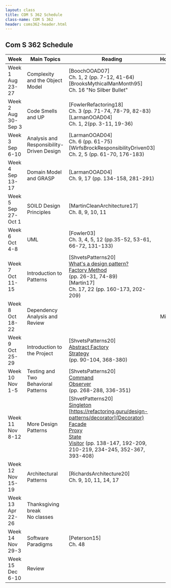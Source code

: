 ```yaml
---
layout: class
title: COM S 362 Schedule
class-name: COM S 362
header: coms362-header.html
---
```


## Com S 362 Schedule

| Week                       | Main Topics                               | Reading                   | Homework |
| -------------------------- | ----------------------------------------- | ------------------------- | -------- |
| Week 1<br>Aug 23-27<br>    | Complexity and the Object Model           | \[BoochOOAD07\]<br>Ch. 1, 2 (pp. 7-12, 41-64)<br>\[BrooksMythicalManMonth95\]<br>Ch. 16 "No Silber Bullet"                                     |          |
| Week 2<br>Aug 30-Sep 3<br> | Code Smells and UP                        | \[FowlerRefactoring18\]<br>Ch. 3 (pp. 71-74, 78-79, 82-83)<br>\[LarmanOOAD04\]<br>Ch. 1, 2(pp. 3-11, 19-36)                                    |          |
| Week 3<br>Sep 6-10<br>     | Analysis and Responsibility-Driven Design | \[LarmanOOAD04\]<br>Ch. 6 (pp. 61-75)<br>\[WirfsBrockResponsibilityDriven03\]<br>Ch. 2, 5 (pp. 61-70, 176-183)                                 |          |
| Week 4<br>Sep 13-17<br>    | Domain Model and GRASP                    | \[LarmanOOAD04\]<br>Ch. 9, 17 (pp. 134-158, 281-291)                                                                                           |          |
| Week 5<br>Sep 27-Oct 1<br> | SOILD Design Principles | \[MartinCleanArchitecture17\]<br>Ch. 8, 9, 10, 11                                                                                                                |          |
| Week 6<br>Oct 4-8<br>      | UML | \[Fowler03\]<br>Ch. 3, 4, 5, 12 (pp.35-52, 53-61, 66-72, 131-133)                                                                                                                    |          |
| Week 7<br>Oct 11-15<br>    | Introduction to Patterns | \[ShvetsPatterns20\]<br>[What's a design pattern?](https://refactoring.guru/design-patterns/what-is-pattern)<br>[Factory Method](https://refactoring.guru/design-patterns/factory-method)<br>(pp. 26-31, 74-89)<br>\[Martin17\]<br>Ch. 17, 22 (pp. 160-173, 202-209)                 |          |
| Week 8<br>Oct 18-22<br>    | Dependency Analysis and Review |                                      | Midterm  |
| Week 9<br>Oct 25-29<br>    | Introduction to the Project | \[ShvetsPatterns20\]<br>[Abstract Factory](https://refactoring.guru/design-patterns/abstract-factory)<br>[Strategy](https://refactoring.guru/design-patterns/strategy)<br>(pp. 90-104, 368-380)                                                                                   |          |
| Week 10<br>Nov 1-5<br>     | Testing and Two Behavioral Patterns | \[ShvetsPatterns20\]<br>[Command](https://refactoring.guru/design-patterns/command)<br>[Observer](https://refactoring.guru/design-patterns/observer)<br>(pp. 268-288, 336-351)                                                                                            |          |
| Week 11<br>Nov 8-12<br>    | More Design Patterns | \[ShvetPatterns20\]<br>[Singleton](https://refactoring.guru/design-patterns/singleton)<br>[https://refactoring.guru/design-patterns/decorator](Decorator)<br>[Facade](https://refactoring.guru/design-patterns/facade)<br>[Proxy](https://refactoring.guru/design-patterns/proxy)<br>[State](https://refactoring.guru/design-patterns/state)<br>[Visitor](https://refactoring.guru/design-patterns/visitor) (pp. 138-147, 192-209, 210-219, 234-245, 352-367, 393-408)                                                             |          |
| Week 12<br>Nov 15-19<br>   | Architectural Patterns | \[RichardsArchitecture20\]<br>Ch. 9, 10, 11, 14, 17                                                                                                               |          |
| Week 13<br>Apr 22-26<br>   | Thanksgiving break<br>No classes |                                    |          |
| Week 14<br>Nov 29-3<br>    | Software Paradigms | \[Peterson15\]<br>Ch. 48                         |          |
| Week 15<br>Dec 6-10<br>    | Review |                                                              |          |
